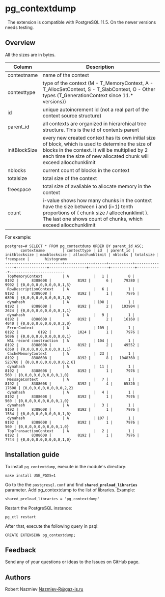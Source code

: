 # pg_contextdump
 
The extension is compatible with PostgreSQL 11.5. On the newer versions needs testing.
## Overview

All the sizes are in bytes.

| Column | Description |
| --------- |------|
| contextname | name of the context |
| contexttype | type of the context (M - T_MemoryContext, A - T_AllocSetContext, S - T_SlabContext, O - Other types (T_GenerationContext since 11.* versions))|
| id | unique autoincrement id (not a real part of the context source structure) |
| parent_id | all contexts are organized in hierarchical tree structure. This is the id of contexts parent|
| initBlockSize | every new created context has its own initial size of block, which is used to determine the size of blocks in the context. It will be multiplied by 2 each time the size of new allocated chunk will exceed allocchunklimit |
| nblocks | current count of blocks in the context |
| totalsize | total size of the context |
| freespace | total size of avaliable to allocate memory in the context |
| count |  i-value shows how many chunks in the context have the size between i and (i+1) tenth proportions of ( chunk size / allocchunklimit ). The last one shows count of chunks, which exceed allocchunklimit  |


For example:
```plpgsql
postgres=# SELECT * FROM pg_contextdump ORDER BY parent_id ASC; 
       contextname        | contexttype | id  | parent_id | initblocksize | maxblocksize | allocchunklimit | nblocks | totalsize | freespace |       histogramm        
--------------------------+-------------+-----+-----------+---------------+--------------+-----------------+---------+-----------+-----------+-------------------------
 TopMemoryContext         | A           |   1 |         0 |          8192 |      8388608 |            8192 |       6 |     79280 |      9992 | {0,0,0,0,0,0,0,0,0,1,5}
 RowDescriptionContext    | A           |   6 |         1 |          8192 |      8388608 |            8192 |       1 |      7976 |      6896 | {0,0,0,0,0,0,0,0,0,1,0}
 dynahash                 | A           | 108 |         1 |          8192 |      8388608 |            8192 |       2 |    103904 |      2624 | {0,0,0,0,0,0,0,0,0,1,1}
 dynahash                 | A           |   9 |         1 |          8192 |      8388608 |            8192 |       2 |     16168 |      4040 | {0,0,0,0,0,0,0,0,0,2,0}
 ErrorContext             | A           | 109 |         1 |          8192 |         8192 |            1024 |       1 |      7976 |      5696 | {0,0,0,0,0,0,0,0,0,0,1}
 WAL record construction  | A           | 104 |         1 |          8192 |      8388608 |            8192 |       2 |     49552 |      6368 | {0,0,0,0,0,0,0,0,0,1,1}
 CacheMemoryContext       | A           |  23 |         1 |          8192 |      8388608 |            8192 |       8 |   1048360 |    523760 | {0,0,0,0,0,0,0,0,0,2,6}
 dynahash                 | A           |  11 |         1 |          8192 |      8388608 |            8192 |       1 |      7976 |       560 | {0,0,0,0,0,0,0,0,0,1,0}
 MessageContext           | A           |   7 |         1 |          8192 |      8388608 |            8192 |       4 |     65320 |     17608 | {0,0,0,0,0,0,0,0,0,2,2}
 dynahash                 | A           |   4 |         1 |          8192 |      8388608 |            8192 |       1 |      7976 |       560 | {0,0,0,0,0,0,0,0,0,1,0}
 dynahash                 | A           |   3 |         1 |          8192 |      8388608 |            8192 |       1 |      7976 |      1584 | {0,0,0,0,0,0,0,0,0,1,0}
 dynahash                 | A           | 107 |         1 |          8192 |      8388608 |            8192 |       1 |      7976 |       560 | {0,0,0,0,0,0,0,0,0,1,0}
 TopTransactionContext    | A           |   2 |         1 |          8192 |      8388608 |            8192 |       1 |      7976 |      7744 | {0,0,0,0,0,0,0,0,0,1,0}
```
## Installation guide

To install `pg_contextdump`, execute in the module's directory:
```shell
make install USE_PGXS=1
```
Go to the the `postgresql.conf` and find **`shared_preload_libraries`** parameter. Add pg_contextdump to the list of libraries. Example:
```
shared_preload_libraries = 'pg_contextdump'
```
Restart the PostgreSQL instance:
```shell
pg_ctl restart
```

After that, execute the following query in psql:
```plpgsql
CREATE EXTENSION pg_contextdump;
```

## Feedback

Send any of your questions or ideas to the Issues on GitHub page.

## Authors

Robert Nazmiev <Nazmiev-R@gaz-is.ru>
